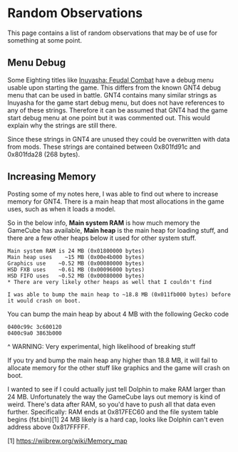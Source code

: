 # Random Observations

This page contains a list of random observations that may be of use for something at some point.

## Menu Debug

Some Eighting titles like [Inuyasha: Feudal Combat](https://tcrf.net/Inuyasha:_Feudal_Combat) have a debug menu usable upon starting the game.
This differs from the known GNT4 debug menu that can be used in battle. GNT4 contains many similar strings as Inuyasha for the game start
debug menu, but does not have references to any of these strings. Therefore it can be assumed that GNT4 had the game start debug menu at one
point but it was commented out. This would explain why the strings are still there.

Since these strings in GNT4 are unused they could be overwritten with data from mods. These strings are contained between 0x801fd91c and
0x801fda28 (268 bytes).

## Increasing Memory

Posting some of my notes here, I was able to find out where to increase memory for GNT4. There is a main heap that most allocations in the game uses, such as when it loads a model.

So in the below info, **Main system RAM** is how much memory the GameCube has available, **Main heap** is the main heap for loading stuff, and there are a few other heaps below it used for other system stuff.

```
Main system RAM is 24 MB (0x01800000 bytes)
Main heap uses    ~15 MB (0x00e4b000 bytes)
Graphics use    ~0.52 MB (0x00080000 bytes)
HSD FXB uses    ~0.61 MB (0x00096000 bytes)
HSD FIFO uses   ~0.52 MB (0x00080000 bytes)
* There are very likely other heaps as well that I couldn't find

I was able to bump the main heap to ~18.8 MB (0x011fb000 bytes) before it would crash on boot.
```

You can bump the main heap by about 4 MB with the following Gecko code

```gecko
0400c99c 3c600120
0400c9a0 3863b000
```

^ WARNING: Very experimental, high likelihood of breaking stuff

If you try and bump the main heap any higher than 18.8 MB, it will fail to allocate memory for the other stuff like graphics and the game will crash on boot.

I wanted to see if I could actually just tell Dolphin to make RAM larger than 24 MB. Unfortunately the way the GameCube lays out memory is kind of weird. There's data after RAM, so you'd have to push all that data even further.
Specifically:
RAM ends at 0x817FEC60 and the file system table begins (fst.bin)[1]
24 MB likely is a hard cap, looks like Dolphin can't even address above 0x817FFFFF.

[1] https://wiibrew.org/wiki/Memory_map
